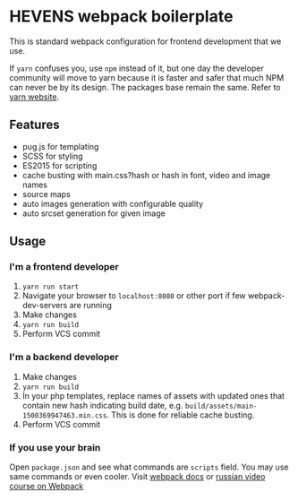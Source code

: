 # HEVENS webpack boilerplate

This is standard webpack configuration for frontend development that we use.

If `yarn` confuses you, use `npm` instead of it, but one day the developer community will move to yarn because it is
faster and safer that much NPM can never be by its design. The packages base remain the same. Refer to [yarn website](https://yarnpkg.com/).

## Features

- pug.js for templating
- SCSS for styling
- ES2015 for scripting
- cache busting with main.css?hash or hash in font, video and image names
- source maps
- auto images generation with configurable quality
- auto srcset generation for given image

## Usage

### I'm a frontend developer

1. `yarn run start`
2. Navigate your browser to `localhost:8080` or other port if few webpack-dev-servers are running
3. Make changes
4. `yarn run build`
5. Perform VCS commit

### I'm a backend developer

1. Make changes
2. `yarn run build`
3. In your php templates, replace names of assets with updated ones that contain new hash indicating build date, e.g. `build/assets/main-1500369947463.min.css`. This is done for reliable cache busting.
4. Perform VCS commit

### If you use your brain

Open `package.json` and see what commands are `scripts` field. You may use same commands or even cooler. Visit [webpack docs](https://webpack.js.org/concepts/) or [russian video course on Webpack](https://www.youtube.com/watch?v=X6qde-zvw00)
